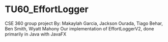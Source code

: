 # TU60_EffortLogger
CSE 360 group project
By:
Makaylah Garcia, 
Jackson Ourada, 
Tiago Behar,
Ben Smith,
Wyatt Mahony
Our implementation of EffortLoggerV2, done primarily in Java with JavaFX

